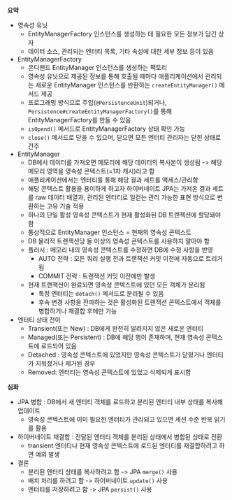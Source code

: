 **요약**
- 영속성 유닛
  - EntityManagerFactory 인스턴스를 생성하는 데 필요한 모든 정보가 담긴 상자
  - 데이터 소스, 관리되는 엔터티 목록, 기타 속성에 대한 세부 정보 등이 있음
- EntityManagerFactory
  - 온디맨드 EntityManager 인스턴스를 생성하는 팩토리
  - 영속성 유닛으로 제공된 정보를 통해 호출될 때마다 애플리케이션에서 관리되는 새로운 EntityManager 인스턴스를 반환하는 `createEntityManager()` 메서드 제공
  - 프로그래밍 방식으로 주입(`@PersistenceUnit`)되거나, `Persistence#createEntityManagerFactory()`를 통해 EntityManagerFactory를 만들 수 있음
  - `isOpend()` 메서드로 EntityManagerFactory 상태 확인 가능
  - `close()` 메서드로 닫을 수 있으며, 닫으면 모든 엔터티 관리자는 닫힌 상태로 간주
- EntityManager
  - DB에서 데이터를 가져오면 메모리에 해당 데이터의 복사본이 생성됨 -> 해당 메모리 영역을 영속성 콘텍스트(=1차 캐시)라고 함
  - 애플리케이션에서는 엔터티를 통해 해당 결과 세트를 액세스/관리함
  - 해당 콘텍스트 활용을 용이하게 하고자 하이버네이트 JPA는 가져온 결과 세트를 raw 데이터 배열과, 관리된 엔터티로 일컫는 관리 가능한 표현 방식으로 변환하는 고유 기술 적용
  - 하나의 단일 활성 영속성 콘텍스트가 현재 활성화된 DB 트랜잭션에 할당돼야 함
  - 통상적으로 EntityManager 인스턴스 = 현재의 영속성 콘텍스트
  - DB 물리적 트랜잭션당 둘 이상의 영속성 콘텍스트를 사용하지 말아야 함
  - 플러시 : 메모리 내의 영속성 콘텍스트를 수정하면 DB에 수정 사항을 반영
    - AUTO 전략 : 모든 쿼리 실행 전과 트랜잭션 커밋 이전에 자동으로 트리거 됨
    - COMMIT 전략 : 트랜잭션 커밋 이전에만 발생
  - 현재 트랜잭션이 완료되면 영속성 콘텍스트에 있던 모든 객체가 분리됨
    - 특정 엔터티는 `detach()` 메서드로 분리될 수 있음
    - 후속 변경 사항을 전파하는 것은 활성화된 트랜잭션 콘텍스트에서 객체를 병합하거나 재결합 후에만 가능
- 엔터티 상태 전이
  - Transient(또는 New) : DB에게 완전히 알려지지 않은 새로운 엔터티
  - Managed(또는 Persistent) : DB에 해당 행이 존재하며, 현재 영속성 콘텍스트에 로드되어 있음
  - Detached : 영속성 콘텍스트에 있었지만 영속성 콘텍스트가 닫혔거나 엔터티가 지워졌거나 제거된 경우
  - Removed: 엔터티는 영속성 콘텍스트에 있었고 삭제되게 표시함

**심화**
- JPA 병합 : DB에서 새 엔터티 객체를 로드하고 분리된 엔터티 내부 상태를 복사해 업데이트
  - 영속성 콘텍스트에 이미 필요한 엔터티가 관리되고 있으면 세션 수준 반복 읽기를 활용
- 하이버네이트 재결합 : 전달된 엔터티 객체를 분리된 상태에서 병합된 상태로 전환
  - transient 엔터티나 현재 영속성 콘텍스트에 로드된 엔터티를 재결합하려고 하면 예외 발생
- 결론
  - 분리된 엔터티 상태를 복사하려고 함 -> JPA `merge()` 사용
  - 배치 처리를 하려고 함 -> 하이버네이트 `update()` 사용
  - 엔터티를 저장하려고 함 -> JPA `persist()` 사용
